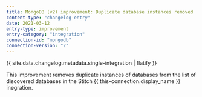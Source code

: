 ```yaml
---
title: MongoDB (v2) improvement: Duplicate database instances removed
content-type: "changelog-entry"
date: 2021-03-12
entry-type: improvement
entry-category: "integration"
connection-id: "mongodb"
connection-version: "2"
---
```


{{ site.data.changelog.metadata.single-integration | flatify }}

This improvement removes duplicate instances of databases from the list of discovered databases in the Stitch {{ this-connection.display_name }} inegration. 